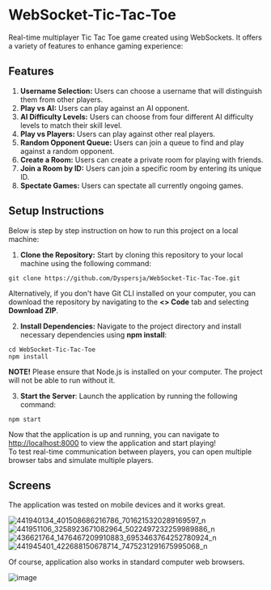 # WebSocket-Tic-Tac-Toe
Real-time multiplayer Tic Tac Toe game created using WebSockets. It offers a variety of features to enhance gaming experience:

## Features

1. **Username Selection:** Users can choose a username that will distinguish them from other players.
2. **Play vs AI:** Users can play against an AI opponent.
3. **AI Difficulty Levels:** Users can choose from four different AI difficulty levels to match their skill level.
4. **Play vs Players:** Users can play against other real players.
5. **Random Opponent Queue:** Users can join a queue to find and play against a random opponent.
6. **Create a Room:** Users can create a private room for playing with friends.
7. **Join a Room by ID:** Users can join a specific room by entering its unique ID.
8. **Spectate Games:** Users can spectate all currently ongoing games.

## Setup Instructions

Below is step by step instruction on how to run this project on a local machine:

1. **Clone the Repository:** Start by cloning this repository to your local machine using the following command:

```
git clone https://github.com/Dyspersja/WebSocket-Tic-Tac-Toe.git
```

Alternatively, if you don't have Git CLI installed on your computer, you can download the repository by navigating to the **<> Code** tab and selecting **Download ZIP**.

2. **Install Dependencies:** Navigate to the project directory and install necessary dependencies using **npm install**:

```
cd WebSocket-Tic-Tac-Toe
npm install
```
**NOTE!** Please ensure that Node.js is installed on your computer. The project will not be able to run without it.

3. **Start the Server**: Launch the application by running the following command:

```
npm start
```

Now that the application is up and running, you can navigate to [http://localhost:8000](http://localhost:8000) to view the application and start playing!  
To test real-time communication between players, you can open multiple browser tabs and simulate multiple players.

## Screens

The application was tested on mobile devices and it works great.

![441940134_401508686216786_7016215320289169597_n](https://github.com/Dyspersja/WebSocket-Tic-Tac-Toe/assets/146620220/f32165f4-072d-4dc9-828f-a5bb81f95eb3)
![441951106_3258923671082964_5022497232259989886_n](https://github.com/Dyspersja/WebSocket-Tic-Tac-Toe/assets/146620220/3bb12a6b-0252-4578-8678-d4579d02fb03)
![436621764_1476467209910883_6953463764252780924_n](https://github.com/Dyspersja/WebSocket-Tic-Tac-Toe/assets/146620220/e13474ab-bffb-417f-8179-eb9331573e35)
![441945401_422688150678714_7475231291675995068_n](https://github.com/Dyspersja/WebSocket-Tic-Tac-Toe/assets/146620220/ad754f6d-198b-4fbe-b102-04810a7787e4)

Of course, application also works in standard computer web browsers.

![image](https://github.com/Dyspersja/WebSocket-Tic-Tac-Toe/assets/146620220/814db710-3f33-4bd6-ae85-3bbcc8332a92)

